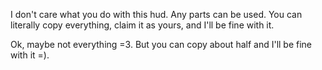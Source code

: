 I don't care what you do with this hud. Any parts can be used. You can literally copy everything, claim it as yours, and I'll be fine with it.


























Ok, maybe not everything =3. But you can copy about half and I'll be fine with it =).
